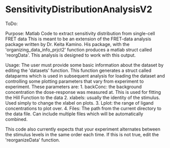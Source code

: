 # SensitivityDistributionAnalysisV2
  ToDo:

 Purpose:
   Matlab Code to extract sensitivity distribution from single-cell FRET data
   This is meant to be an extension of the FRET-data analysis package written by
   Dr. Keita Kamino. His package, with the 'organizing_data_info_prjct2' function
   produces a matlab struct called 'reorgData'. This analysis is designed to work
   with this output.

 Usage:
  The user must provide some basic information about the dataset by editing the
  'datasets' function. This function generates a struct called dataparms which
  is used in subsequent analysis for loading the dataset and controlling some
  plotting parameters that vary from experiment to experiment. These parameters
  are:
    1. backConc: the background concentration the dose-response was measured at.
    This is used for fitting the Hill Function to the data
    2. xlabels: usually the identity of the stimulus. Used simply to change the
    xlabel on plots.
    3. Lplot: the range of ligand concentrations to plot over.
    4. Files: The path from the current directory to the data file. Can include
    multiple files which will be automatically combined.


  This code also currently expects that your experiment alternates between the
  stimulus levels in the same order each time. If this is not true, edit the
  'reorganizeData' function.
